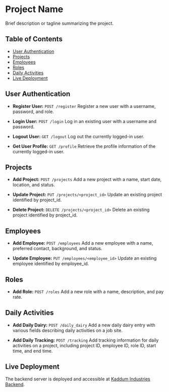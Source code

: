# Project Name

Brief description or tagline summarizing the project.

## Table of Contents

- [User Authentication](#user-authentication)
- [Projects](#projects)
- [Employees](#employees)
- [Roles](#roles)
- [Daily Activities](#daily-activities)
- [Live Deployment](#live-deployment)

## User Authentication

- **Register User:** `POST /register`
  Register a new user with a username, password, and role.
  
- **Login User:** `POST /login`
  Log in an existing user with a username and password.
  
- **Logout User:** `GET /logout`
  Log out the currently logged-in user.
  
- **Get User Profile:** `GET /profile`
  Retrieve the profile information of the currently logged-in user.

## Projects

- **Add Project:** `POST /projects`
  Add a new project with a name, start date, location, and status.
  
- **Update Project:** `PUT /projects/<project_id>`
  Update an existing project identified by project_id.
  
- **Delete Project:** `DELETE /projects/<project_id>`
  Delete an existing project identified by project_id.

## Employees

- **Add Employee:** `POST /employees`
  Add a new employee with a name, preferred contact, background, and status.
  
- **Update Employee:** `PUT /employees/<employee_id>`
  Update an existing employee identified by employee_id.

## Roles

- **Add Role:** `POST /roles`
  Add a new role with a name, description, and pay rate.

## Daily Activities

- **Add Daily Dairy:** `POST /daily_dairy`
  Add a new daily dairy entry with various fields describing daily activities on a job site.
  
- **Add Daily Tracking:** `POST /tracking`
  Add tracking information for daily activities on a project, including project ID, employee ID, role ID, start time, and end time.

## Live Deployment

The backend server is deployed and accessible at [Kaddum Industries Backend](https://kaddum-adbf0051a9ce.herokuapp.com/).
